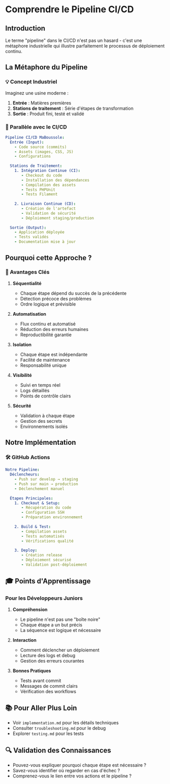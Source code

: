 # Comprendre le Pipeline CI/CD

## Introduction
Le terme "pipeline" dans le CI/CD n'est pas un hasard - c'est une métaphore industrielle qui illustre parfaitement le processus de déploiement continu.

## La Métaphore du Pipeline

### 💡 Concept Industriel
Imaginez une usine moderne :
1. **Entrée** : Matières premières
2. **Stations de traitement** : Série d'étapes de transformation
3. **Sortie** : Produit fini, testé et validé

### 🔄 Parallèle avec le CI/CD
```yaml
Pipeline CI/CD MaBoussole:
  Entrée (Input): 
    - Code source (commits)
    - Assets (images, CSS, JS)
    - Configurations
  
  Stations de Traitement:
    1. Intégration Continue (CI):
       - Checkout du code
       - Installation des dépendances
       - Compilation des assets
       - Tests PHPUnit
       - Tests Filament
       
    2. Livraison Continue (CD):
       - Création de l'artefact
       - Validation de sécurité
       - Déploiement staging/production
  
  Sortie (Output):
    - Application déployée
    - Tests validés
    - Documentation mise à jour
```

## Pourquoi cette Approche ?

### 🎯 Avantages Clés
1. **Séquentialité**
   - Chaque étape dépend du succès de la précédente
   - Détection précoce des problèmes
   - Ordre logique et prévisible

2. **Automatisation**
   - Flux continu et automatisé
   - Réduction des erreurs humaines
   - Reproductibilité garantie

3. **Isolation**
   - Chaque étape est indépendante
   - Facilité de maintenance
   - Responsabilité unique

4. **Visibilité**
   - Suivi en temps réel
   - Logs détaillés
   - Points de contrôle clairs

5. **Sécurité**
   - Validation à chaque étape
   - Gestion des secrets
   - Environnements isolés

## Notre Implémentation

### 🛠 GitHub Actions
```yaml
Notre Pipeline:
  Déclencheurs:
    - Push sur develop → staging
    - Push sur main → production
    - Déclenchement manuel
  
  Étapes Principales:
    1. Checkout & Setup:
       - Récupération du code
       - Configuration SSH
       - Préparation environnement
    
    2. Build & Test:
       - Compilation assets
       - Tests automatisés
       - Vérifications qualité
    
    3. Deploy:
       - Création release
       - Déploiement sécurisé
       - Validation post-déploiement
```

## 🎓 Points d'Apprentissage

### Pour les Développeurs Juniors
1. **Compréhension**
   - Le pipeline n'est pas une "boîte noire"
   - Chaque étape a un but précis
   - La séquence est logique et nécessaire

2. **Interaction**
   - Comment déclencher un déploiement
   - Lecture des logs et debug
   - Gestion des erreurs courantes

3. **Bonnes Pratiques**
   - Tests avant commit
   - Messages de commit clairs
   - Vérification des workflows

## 📚 Pour Aller Plus Loin
- Voir `implementation.md` pour les détails techniques
- Consulter `troubleshooting.md` pour le debug
- Explorer `testing.md` pour les tests

## 🔍 Validation des Connaissances
- Pouvez-vous expliquer pourquoi chaque étape est nécessaire ?
- Savez-vous identifier où regarder en cas d'échec ?
- Comprenez-vous le lien entre vos actions et le pipeline ?
